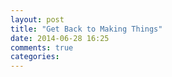 ```yaml
---
layout: post
title: "Get Back to Making Things"
date: 2014-06-28 16:25
comments: true
categories: 
---
```


